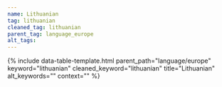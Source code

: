 ```yaml
---
name: Lithuanian
tag: lithuanian
cleaned_tag: lithuanian
parent_tag: language_europe
alt_tags: 
---
```


{% include data-table-template.html 
  parent_path="language/europe" 
  keyword="lithuanian" 
  cleaned_keyword="lithuanian" 
  title="Lithuanian"
  alt_keywords=""
  context=""
%}

